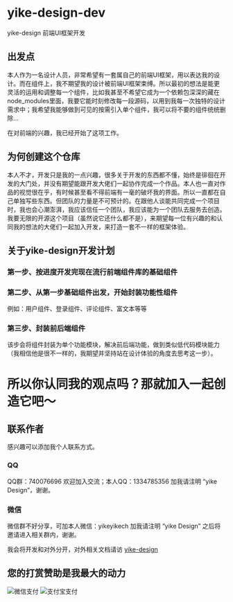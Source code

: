 # yike-design-dev
yike-design 前端UI框架开发

## 出发点
本人作为一名设计人员，非常希望有一套属自己的前端UI框架，用以表达我的设计。而在组件上，我不期望我的设计被前端UI框架束缚。所以最初的想法是能更灵活的运用和调整每一个组件，比如我甚至不希望它成为一个依赖包深深的藏在node_modules里面，我要它能时刻修改每一段源码，以用到我每一次独特的设计需求中；我希望我能够做到可见的按需引入单个组件，我可以将不要的组件统统删除...

在对前端的兴趣，我已经开始了这项工作。

## 为何创建这个仓库
本人不才，开发只是我的一点兴趣，很多关于开发的东西都不懂，始终是徘徊在开发的大门处，并没有期望能跟开发大佬们一起协作完成一个作品。本人也一直对作品的视觉很在乎，有时候甚至看不得前端有一毫的破坏我的界面。所以一直都在自己单独写些东西。但团队的力量是不可预计的。在跟他人谈能共同完成一个项目时，我也会心潮澎湃，我应该信任一个团队，我应该能为一个团队去服务去创造。我要无限的开源这个项目（虽然说它还什么都不是），来期望每一位有兴趣的和认同我的想法的大佬们一起加入开发，来打造一套不一样的框架体验。

## 关于yike-design开发计划
### 第一步、按进度开发完现在流行前端组件库的基础组件
### 第二步、从第一步基础组件出发，开始封装功能性组件
例如：用户组件、登录组件、评论组件、富文本等等
### 第三步、封装前后端组件
该步会将组件封装为单个功能模块，解决前后端功能，做到类似低代码模块能力（我相信他是很不一样的，我期望并坚持站在设计体验的角度去思考这一步）。

# 所以你认同我的观点吗？那就加入一起创造它吧～

## 联系作者
感兴趣可以添加我个人联系方式。
### QQ
QQ群：740076696 欢迎加入交流；本人QQ：1334785356 加我请注明 “yike Design”，谢谢。
### 微信
微信群不好分享，可加本人微信：yikeyikech 加我请注明 “yike Design” 之后将邀请进入相关群内，谢谢。

我会将开发和对外分开，对外相关文档请访 [yike-design](https://www.huohuo90.com:3005)


## 您的打赏赞助是我最大的动力

![微信支付](https://www.huohuo90.com:3005/assets/wx-0241666e.png "微信")
![支付宝支付](https://www.huohuo90.com:3005/assets/zfb-cd6ec5c8.png "支付宝")

